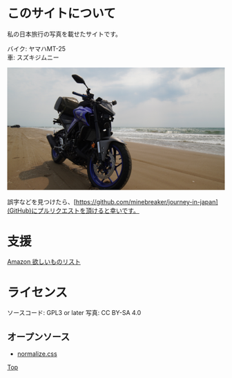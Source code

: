 # このサイトについて

私の日本旅行の写真を載せたサイトです。

バイク: ヤマハMT-25  
車: スズキジムニー

<img src="mt25.jpg" alt="MT-25" class="md-photo"></img>

誤字などを見つけたら、[https://github.com/minebreaker/journey-in-japan](GitHub)にプルリクエストを頂けると幸いです。


# 支援

[Amazon 欲しいものリスト](https://www.amazon.jp/hz/wishlist/ls/TU2U5BWI29NB?ref_=wl_share)


# ライセンス

ソースコード: GPL3 or later
写真: CC BY-SA 4.0


## オープンソース

* [normalize.css](https://github.com/necolas/normalize.css/blob/master/LICENSE.md)



[Top](/)
